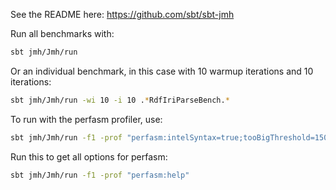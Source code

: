 See the README here: https://github.com/sbt/sbt-jmh

Run all benchmarks with:

```bash
sbt jmh/Jmh/run
```

Or an individual benchmark, in this case with 10 warmup iterations and 10 iterations:

```bash
sbt jmh/Jmh/run -wi 10 -i 10 .*RdfIriParseBench.*
```

To run with the perfasm profiler, use:

```bash
sbt jmh/Jmh/run -f1 -prof "perfasm:intelSyntax=true;tooBigThreshold=1500;top=3" .*RdfIriParseBench.*
```

Run this to get all options for perfasm:

```bash
sbt jmh/Jmh/run -f1 -prof "perfasm:help"
```